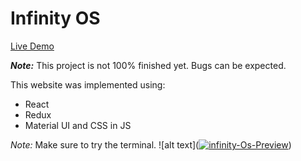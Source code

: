 # Infinity OS

[Live Demo](https://wonderful-liskov-e45a5c.netlify.app/)

**_Note:_** This project is not 100% finished yet. Bugs can be expected.

This website was implemented using:
- React
- Redux
- Material UI and CSS in JS

_Note:_ Make sure to try the terminal.
![alt text](<a href="https://ibb.co/gZKh80B"><img src="https://i.ibb.co/k2CvTLW/infinity-Os-Preview.png" alt="infinity-Os-Preview" border="0"></a>)
